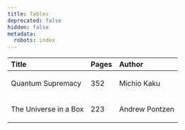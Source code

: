 ```yaml
---
title: Tables
deprecated: false
hidden: false
metadata:
  robots: index
---
```

| Title                 | Pages | Author                |
| :-------------------- | :---- | :-------------------- |
| Quantum Supremacy     | 352   | <p>Michio Kaku</p>    |
| The Universe in a Box | 223   | <p>Andrew Pontzen</p> |